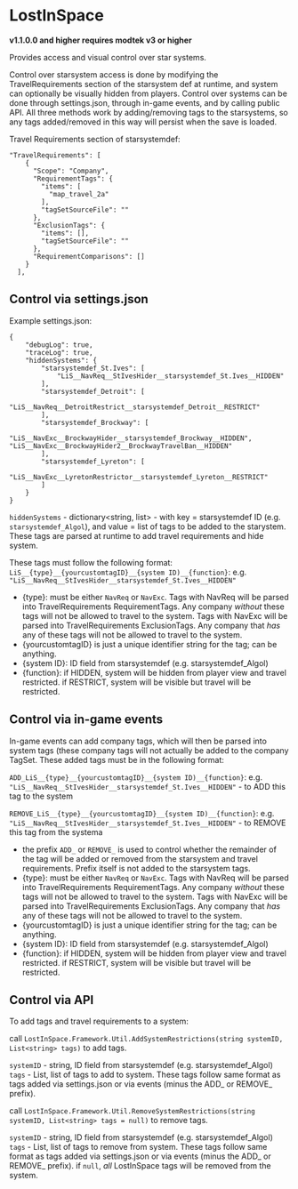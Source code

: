 # LostInSpace

**v1.1.0.0 and higher requires modtek v3 or higher**

Provides access and visual control over star systems.

Control over starsystem access is done by modifying the TravelRequirements section of the starsystem def at runtime, and system can optionally be visually hidden from players. Control over systems can be done through settings.json, through in-game events, and by calling public API. All three methods work by adding/removing tags to the starsystems, so any tags added/removed in this way will persist when the save is loaded.

Travel Requirements section of starsystemdef:

```
"TravelRequirements": [
    {
      "Scope": "Company",
      "RequirementTags": {
        "items": [
          "map_travel_2a"
        ],
        "tagSetSourceFile": ""
      },
      "ExclusionTags": {
        "items": [],
        "tagSetSourceFile": ""
      },
      "RequirementComparisons": []
    }
  ],
```
## Control via settings.json
Example settings.json:

```
{
	"debugLog": true,
	"traceLog": true,
	"hiddenSystems": {
		"starsystemdef_St.Ives": [
			"LiS__NavReq__StIvesHider__starsystemdef_St.Ives__HIDDEN"
		],
		"starsystemdef_Detroit": [
			"LiS__NavReq__DetroitRestrict__starsystemdef_Detroit__RESTRICT"
		],
		"starsystemdef_Brockway": [
			"LiS__NavExc__BrockwayHider__starsystemdef_Brockway__HIDDEN", "LiS__NavExc__BrockwayHider2__BrockwayTravelBan__HIDDEN"
		],
		"starsystemdef_Lyreton": [
			"LiS__NavExc__LyretonRestrictor__starsystemdef_Lyreton__RESTRICT"
		]
	}
}
```

`hiddenSystems` - dictionary<string, list<string>> - with key = starsystemdef ID (e.g. `starsystemdef_Algol`), and value = list of tags to be added to the starystem. These tags are parsed at runtime to add travel requirements and hide system.

These tags must follow the following format: `LiS__{type}__{yourcustomtagID}__{system ID)__{function}`: e.g. `"LiS__NavReq__StIvesHider__starsystemdef_St.Ives__HIDDEN"`

- {type}: must be either `NavReq` or `NavExc`. Tags with NavReq will be parsed into TravelRequirements RequirementTags. Any company <i>without</i> these tags will not be allowed to travel to the system. Tags with NavExc will be parsed into TravelRequirements ExclusionTags. Any company that <i>has</i> any of these tags will not be allowed to travel to the system.
- {yourcustomtagID} is just a unique identifier string for the tag; can be anything.
- {system ID}: ID field from starsystemdef (e.g. starsystemdef_Algol)
- {function}: if HIDDEN, system will be hidden from player view and travel restricted. if RESTRICT, system will be visible but travel will be restricted.

## Control via in-game events
In-game events can add company tags, which will then be parsed into system tags (these company tags will not actually be added to the company TagSet. These added tags must be in the following format:

`ADD_LiS__{type}__{yourcustomtagID}__{system ID)__{function}`: e.g. `"LiS__NavReq__StIvesHider__starsystemdef_St.Ives__HIDDEN"` - to ADD this tag to the system

`REMOVE_LiS__{type}__{yourcustomtagID}__{system ID)__{function}`: e.g. `"LiS__NavReq__StIvesHider__starsystemdef_St.Ives__HIDDEN"` - to REMOVE this tag from the systema

- the prefix `ADD_` or `REMOVE_` is used to control whether the remainder of the tag will be added or removed from the starsystem and travel requirements. Prefix itself is not added to the starsystem tags.
- {type}: must be either `NavReq` or `NavExc`. Tags with NavReq will be parsed into TravelRequirements RequirementTags. Any company <i>without</i> these tags will not be allowed                     to travel to the system. Tags with NavExc will be parsed into TravelRequirements ExclusionTags. Any company that <i>has</i> any of these tags will not be allowed to travel to the system.
- {yourcustomtagID} is just a unique identifier string for the tag; can be anything.
- {system ID}: ID field from starsystemdef (e.g. starsystemdef_Algol)
- {function}: if HIDDEN, system will be hidden from player view and travel restricted. if RESTRICT, system will be visible but travel will be restricted.

## Control via API
To add tags and travel requirements to a system:

call `LostInSpace.Framework.Util.AddSystemRestrictions(string systemID, List<string> tags)` to add tags.

  `systemID` - string, ID field from starsystemdef (e.g. starsystemdef_Algol)
  `tags` - List<string>, list of tags to add to system. These tags follow same format as tags added via settings.json or via events (minus the ADD_ or REMOVE_ prefix).

call `LostInSpace.Framework.Util.RemoveSystemRestrictions(string systemID, List<string> tags = null)` to remove tags.

  `systemID` - string, ID field from starsystemdef (e.g. starsystemdef_Algol)
  `tags` - List<string>, list of tags to remove from system. These tags follow same format as tags added via settings.json or via events (minus the ADD_ or REMOVE_ prefix). if `null`, <i>all</i> LostInSpace tags will be removed from the system.
